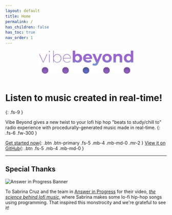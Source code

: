 ```yaml
---
layout: default
title: Home
permalink: /
has_children: false
has_toc: true
nav_order: 1
---
```


<div align="center">
    <img src="../../src/assets/_readme/vb_name.svg" height="50" alt="VB Name">
    <br>
    <img src="../../src/assets/_readme/vb_dots.svg" alt="VB Logo">
    <br><br>
</div>

# Listen to music created in real-time!
{: .fs-9 }

Vibe Beyond gives a new twist to your lofi hip hop "beats to study/chill to" radio experience with procedurally-generated music made in real-time.
{: .fs-6 .fw-300 }

[Get started now](getting-started.md){: .btn .btn-primary .fs-5 .mb-4 .mb-md-0 .mr-2 }
[View it on GitHub][repo]{: .btn .fs-5 .mb-4 .mb-md-0 }

----

## Special Thanks

![Answer in Progress Banner](https://yt3.googleusercontent.com/Ckclk241_Ymes6HimCEpHKI12K5cI-5JRfGmChQnSZU2ZcYc5ZBa-8W8LEzcW3NCVVXuH__Btg=w2120-fcrop64=1,00005a57ffffa5a8-k-c0xffffffff-no-nd-rj)

To Sabrina Cruz and the team in [Answer in Progress](https://www.youtube.com/@answerinprogress) for their video, [*the science behind lofi music*](https://www.youtube.com/watch?v=OeFujF6LdAM), where Sabrina makes some lo-fi hip-hop songs using programming. That inspired this monstrocity and we're grateful to see it!

<!-- MARKDOWN LINKS & IMAGES -->
<!-- https://www.markdownguide.org/basic-syntax/#reference-style-links -->

[repo]: https://github.com/dariustb/VibeBeyond
[docs]: https://dariustb.github.io/VibeBeyond/
